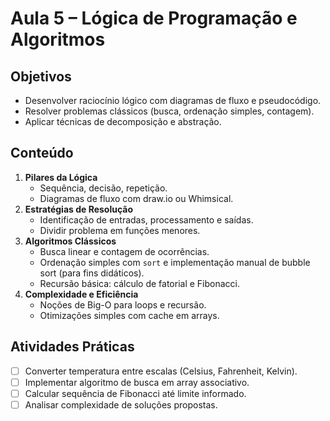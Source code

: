 # Aula 5 – Lógica de Programação e Algoritmos

## Objetivos
- Desenvolver raciocínio lógico com diagramas de fluxo e pseudocódigo.
- Resolver problemas clássicos (busca, ordenação simples, contagem).
- Aplicar técnicas de decomposição e abstração.

## Conteúdo
1. **Pilares da Lógica**
   - Sequência, decisão, repetição.
   - Diagramas de fluxo com draw.io ou Whimsical.
2. **Estratégias de Resolução**
   - Identificação de entradas, processamento e saídas.
   - Dividir problema em funções menores.
3. **Algoritmos Clássicos**
   - Busca linear e contagem de ocorrências.
   - Ordenação simples com `sort` e implementação manual de bubble sort (para fins didáticos).
   - Recursão básica: cálculo de fatorial e Fibonacci.
4. **Complexidade e Eficiência**
   - Noções de Big-O para loops e recursão.
   - Otimizações simples com cache em arrays.

## Atividades Práticas
- [ ] Converter temperatura entre escalas (Celsius, Fahrenheit, Kelvin).
- [ ] Implementar algoritmo de busca em array associativo.
- [ ] Calcular sequência de Fibonacci até limite informado.
- [ ] Analisar complexidade de soluções propostas.
